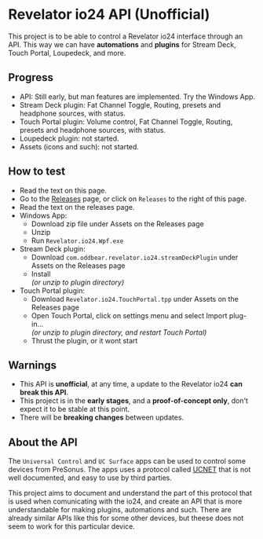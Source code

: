 # Revelator io24 API (Unofficial)

This project is to be able to control a Revelator io24 interface through an API.
This way we can have **automations** and **plugins** for Stream Deck, Touch Portal, Loupedeck, and more.

## Progress

- API: Still early, but man features are implemented. Try the Windows App.
- Stream Deck plugin: Fat Channel Toggle, Routing, presets and headphone sources, with status.
- Touch Portal plugin: Volume control, Fat Channel Toggle, Routing, presets and headphone sources, with status.
- Loupedeck plugin: not started.
- Assets (icons and such): not started.

## How to test

- Read the text on this page.
- Go to the [Releases](https://github.com/oddbear/Revelator.io24.Api/releases/tag/v0.0.3-beta) page, or click on `Releases` to the right of this page.
- Read the text on the releases page.
- Windows App:
  - Download zip file under Assets on the Releases page
  - Unzip
  - Run `Revelator.io24.Wpf.exe`
- Stream Deck plugin:
  - Download `com.oddbear.revelator.io24.streamDeckPlugin` under Assets on the Releases page
  - Install <br /> _(or unzip to plugin directory)_
- Touch Portal plugin:
  - Download `Revelator.io24.TouchPortal.tpp` under Assets on the Releases page
  - Open Touch Portal, click on settings menu and select Import plug-in... <br /> _(or unzip to plugin directory, and restart Touch Portal)_
  - Thrust the plugin, or it wont start

## Warnings

- This API is **unofficial**, at any time, a update to the Revelator io24 **can break this API**. 
- This project is in the **early stages**, and a **proof-of-concept only**, don't expect it to be stable at this point.
- There will be **breaking changes** between updates.

## About the API

The `Universal Control` and `UC Surface` apps can be used to control some devices from PreSonus. The apps uses a protocol called [UCNET](https://www.presonussoftware.com/en_US/technology) that is not well documented, and easy to use by third parties.

This project aims to document and understand the part of this protocol that is used when comunicating with the io24, and create an API that is more understandable for making plugins, automations and such. There are already similar APIs like this for some other devices, but theese does not seem to work for this particular device.
